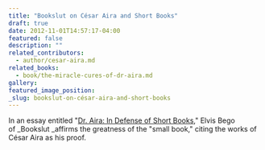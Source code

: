 ```yaml
---
title: "Bookslut on César Aira and Short Books"
draft: true
date: 2012-11-01T14:57:17-04:00
featured: false
description: ""
related_contributors:
  - author/cesar-aira.md
related_books:
  - book/the-miracle-cures-of-dr-aira.md
gallery:
featured_image_position: 
_slug: bookslut-on-césar-aira-and-short-books
---
```


In an essay entitled "[Dr. Aira: In Defense of Short Books](http://www.bookslut.com/features/2012_11_019549.php)," Elvis Bego of _Bookslut _affirms the greatness of the "small book," citing the works of César Aira as his proof.

